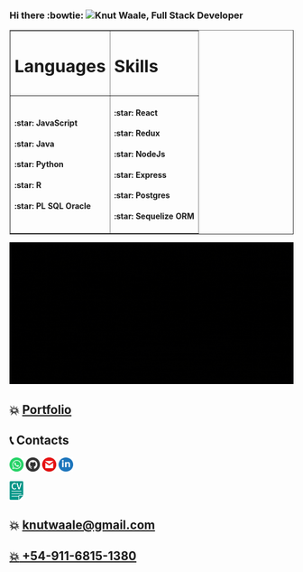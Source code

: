 ### Hi there :bowtie: ![Knut Waale, Full Stack Developer](https://github.com/kwaale/kwaale/blob/main/files/FullStackDeveloper.gif)


<table border="1" align="center">
 <tr>
    <td><h3 style="font-size:30px">Languages</h3></td>
    <td><h3 style="font-size:30px">Skills</h3></td>
 </tr>
 <tr>
    <td>
        <h4>:star: JavaScript </h4>
        <h4>:star: Java </h4>
        <h4>:star: Python </h4>
        <h4>:star: R </h4>
        <h4>:star: PL SQL Oracle </h4>
    </td>
    <td>
        <h4>:star: React </h4>
        <h4>:star: Redux </h4>
        <h4>:star: NodeJs </h4>
        <h4>:star: Express </h4>
        <h4>:star: Postgres </h4>
        <h4>:star: Sequelize ORM </h4>
    </td>
 </tr>
</table>

![Skills](https://github.com/kwaale/kwaale/blob/main/files/gifSkills.gif)

## :boom: [Portfolio](https://kwaale.github.io/PortFolioWeb/)

## :telephone_receiver: Contacts
<a href="https://wa.link/umcha9"><img width="5%" src="https://github.com/kwaale/kwaale/blob/main/img/Wha.png"/></a>
<a href="https://github.com/kwaale"><img width="5%" src="https://github.com/kwaale/kwaale/blob/main/img/gitHub.png"/></a>
<a href="mailto:knutwaale@gmail.com?Subject=Hola Knut"><img width="5%" src="https://github.com/kwaale/kwaale/blob/main/img/gmail.png"/></a>
<a href="https://www.linkedin.com/in/developer-knutwaale/"><img width="5%" src="https://github.com/kwaale/kwaale/blob/main/img/linkein.png"/></a>

<a href="files/Knut Waale Full Stack Development-es.pdf"><img width="5%" src="https://github.com/kwaale/kwaale/blob/main/img/LogoCV.png"/></a>

## :boom: knutwaale@gmail.com
## <a href="wa.link/umcha9"> :boom: +54-911-6815-1380</a>

